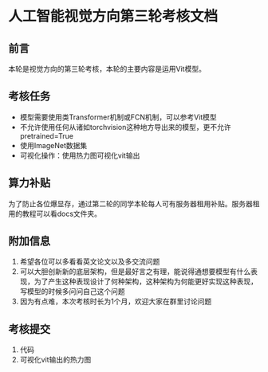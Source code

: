 # 人工智能视觉方向第三轮考核文档
## 前言
本轮是视觉方向的第三轮考核，本轮的主要内容是运用Vit模型。
## 考核任务
* 模型需要使用类Transformer机制或FCN机制，可以参考Vit模型
* 不允许使用任何从诸如torchvision这种地方导出来的模型，更不允许pretrained=True
* 使用ImageNet数据集
* 可视化操作：使用热力图可视化vit输出

## 算力补贴
为了防止各位爆显存，通过第二轮的同学本轮每人可有服务器租用补贴。服务器租用的教程可以看docs文件夹。

## 附加信息
1. 希望各位可以多看看英文论文以及多交流问题
2. 可以大胆创新新的底层架构，但是最好言之有理，能说得通想要模型有什么表现，为了产生这种表现设计了何种架构，这种架构为何能更好实现这种表现，写模型的时候多问问自己这个问题
3. 因为有点难，本次考核时长为1个月，欢迎大家在群里讨论问题

## 考核提交
1. 代码
2. 可视化vit输出的热力图
